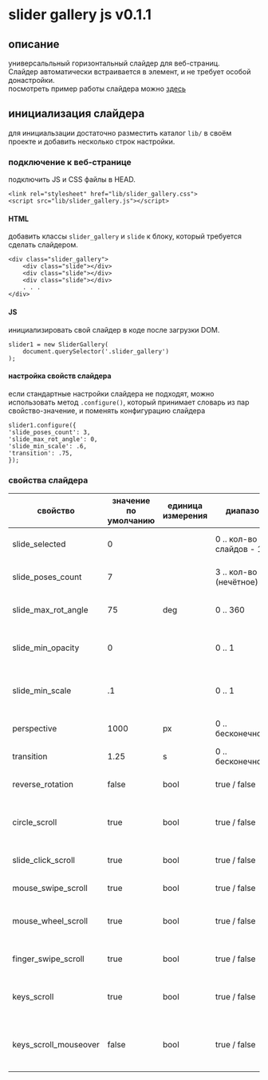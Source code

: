 
# slider gallery js v0.1.1


## описание 

универсальльный горизонтальный слайдер для веб-страниц.  
Слайдер автоматически встраивается в элемент, и не требует особой донастройки.  
посмотреть пример работы слайдера можно [здесь](http://wilocod.ru/prj/slider_gallery)


## инициализация слайдера 

для инициальзации достаточно разместить каталог `lib/` в своём проекте и добавить несколько строк настройки.

### подключение к веб-странице 

подключить JS и CSS файлы в HEAD.

	<link rel="stylesheet" href="lib/slider_gallery.css">
	<script src="lib/slider_gallery.js"></script>

#### HTML 

добавить классы `slider_gallery` и `slide` к блоку, который требуется сделать слайдером.

	<div class="slider_gallery">
		<div class="slide"></div>
		<div class="slide"></div>
		<div class="slide"></div>
		. . .	
	</div>

#### JS 

инициализировать свой слайдер в коде после загрузки DOM.

	slider1 = new SliderGallery(
		document.querySelector('.slider_gallery')
	);

#### настройка свойств слайдера

если стандартные настройки слайдера не подходят, можно использовать метод `.configure()`, который принимает словарь из пар свойство-значение, и поменять конфигурацию слайдера

	slider1.configure({
    'slide_poses_count': 3,
    'slide_max_rot_angle': 0,
    'slide_min_scale': .6,
    'transition': .75,
	});

### свойства слайдера
| свойство							| значение по умолчанию	| единица измерения	| диапазон											| описание																								|
|-----------------------|-----------------------|-------------------|-------------------------------|---------------------------------------------------------|
| slide_selected				| 0											| 									| 0 .. кол-во слайдов - 1				| номер активного слайда																	|
| slide_poses_count			| 7											| 									| 3 .. кол-во сл. (нечётное)		| количество отображаемых слайдов													|
| slide_max_rot_angle		| 75										| deg								| 0 .. 360											| максимальный угол поворота слайда												|
| slide_min_opacity			| 0											| 									| 0 .. 1												| минимальная прозрачность крайних слайдов								|
| slide_min_scale				| .1										| 									| 0 .. 1												| минимальный масштаб крайних слайдов											|
| perspective						| 1000									| px								| 0 .. бесконечность						| глубина перспективы искажения 3d												|
| transition						| 1.25									| s									| 0 .. бесконечность						| время анимации																					|
| reverse_rotation			| false									| bool							| true / false									| изменить направление вращения														|
| circle_scroll					| true									| bool							| true / false									| разрешить пролистывание слайдера по кругу								|
| slide_click_scroll		| true									| bool							| true / false									| разрешить перелистывать кликом													|
| mouse_swipe_scroll		| true									| bool							| true / false									| разрешить свайпы мышью																	|
| mouse_wheel_scroll		| true									| bool							| true / false									| разрешить перелистывать прокруткой мыши									|
| finger_swipe_scroll		| true									| bool							| true / false									| разрешить свайпы пальцами																|
| keys_scroll						| true									| bool							| true / false									| разрешить переключение стрелками клавиатуры							|
| keys_scroll_mouseover	| false									|	bool							|	true / false									| прокручивать стрелками только если курсор над слайдером	|
